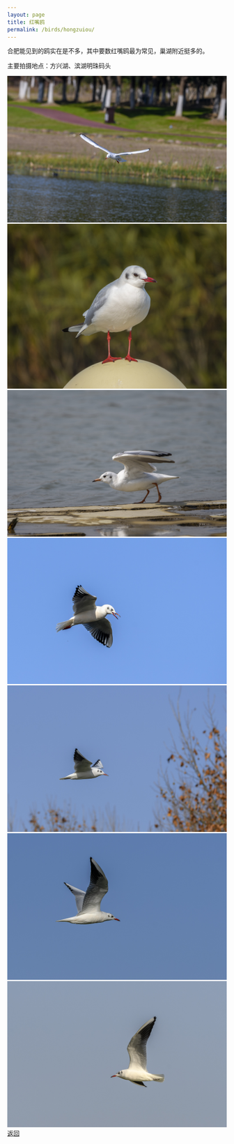 ```yaml
---
layout: page
title: 红嘴鸥
permalink: /birds/hongzuiou/
---
```

合肥能见到的鸥实在是不多，其中要数红嘴鸥最为常见，巢湖附近挺多的。

主要拍摄地点：方兴湖、滨湖明珠码头

![](../picture/红嘴鸥/DSC_9899.jpg)
![](../picture/红嘴鸥/DSCN7012.jpg)
![](../picture/红嘴鸥/DSC_3424.jpg)
![](../picture/红嘴鸥/DSC_2124.jpg)
![](../picture/红嘴鸥/DSC_1459.jpg)
![](../picture/红嘴鸥/DSC_9981.jpg)
![](../picture/红嘴鸥/DSC_1477.jpg)
[返回](../../)
